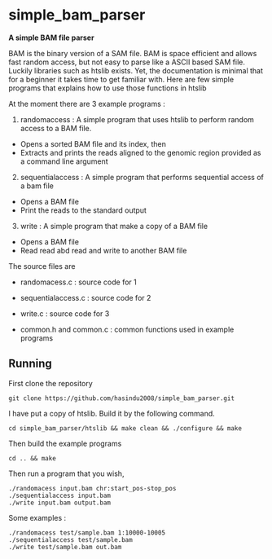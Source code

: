# simple_bam_parser

**A simple BAM file parser**

BAM is the binary version of a SAM file. BAM is space efficient and allows fast random access, but not easy to parse like a ASCII based SAM file.
Luckily libraries such as htslib exists. Yet, the documentation is minimal that for a beginner it takes time to get familiar with.
Here are few simple programs that explains how to use those functions in htslib

At the moment there are 3 example programs : 

1. randomaccess : A simple program that uses htslib to perform random access to a BAM file.
- Opens a sorted BAM file and its index,  then
- Extracts and prints the reads aligned to the genomic region  provided as a command line argument

2. sequentialaccess : A simple program that performs sequential access of a bam file
- Opens a BAM file
- Print the reads to the standard output

3. write : A simple program that make a copy of a BAM file
- Opens a BAM file 
- Read read abd read and write to another BAM file


The source files are  

- randomacess.c           : source code for 1
- sequentialaccess.c      : source code for 2
- write.c                 : source code for 3

- common.h and common.c   : common functions used in example programs


## Running

First clone the repository
```
git clone https://github.com/hasindu2008/simple_bam_parser.git
```

I have put a copy of htslib. Build it by the following command. 
```
cd simple_bam_parser/htslib && make clean && ./configure && make
```

Then build the example programs
```
cd .. && make
```

Then run a program that you wish,
```
./randomacess input.bam chr:start_pos-stop_pos 
./sequentialaccess input.bam
./write input.bam output.bam
```
Some examples : 
```
./randomacess test/sample.bam 1:10000-10005
./sequentialaccess test/sample.bam
./write test/sample.bam out.bam
```



